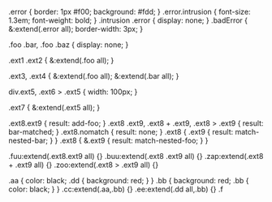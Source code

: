 .error {
  border: 1px #f00;
  background: #fdd;
}
.error.intrusion {
  font-size: 1.3em;
  font-weight: bold;
}
.intrusion .error {
  display: none;
}
.badError {
  &:extend(.error all);
  border-width: 3px;
}

.foo .bar, .foo .baz {
    display: none;
}

.ext1 .ext2 {
    &:extend(.foo all);
}

.ext3,
.ext4 {
  &:extend(.foo all);
  &:extend(.bar all);
}

div.ext5,
.ext6 > .ext5 {
    width: 100px;
}

.ext7 {
    &:extend(.ext5 all);
}

.ext8.ext9 {
  result: add-foo;
}
.ext8 .ext9,
.ext8 + .ext9,
.ext8 > .ext9 {
  result: bar-matched;
}
.ext8.nomatch {
  result: none;
}
.ext8 {
  .ext9 {
    result: match-nested-bar;
  }
}
.ext8 {
  &.ext9 {
    result: match-nested-foo;
  }
}

.fuu:extend(.ext8.ext9 all) {}
.buu:extend(.ext8 .ext9 all) {}
.zap:extend(.ext8 + .ext9 all) {}
.zoo:extend(.ext8 > .ext9 all) {}

.aa {
  color: black;
  .dd {
    background: red;
  }
}
.bb {
  background: red;
  .bb {
    color: black;
  }
}
.cc:extend(.aa,.bb) {}
.ee:extend(.dd all,.bb) {}
.f